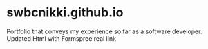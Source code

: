 # swbcnikki.github.io
Portfolio that conveys my experience so far as a software developer.
Updated Html with Formspree real link
